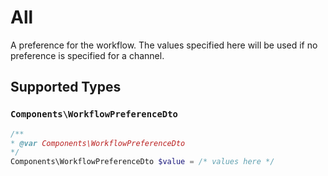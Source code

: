 # All

A preference for the workflow. The values specified here will be used if no preference is specified for a channel.


## Supported Types

### `Components\WorkflowPreferenceDto`

```php
/**
* @var Components\WorkflowPreferenceDto
*/
Components\WorkflowPreferenceDto $value = /* values here */
```

